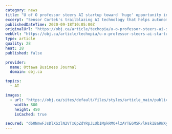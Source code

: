 ```yaml
---
category: news
title: "U of O professor steers AI startup toward 'huge' opportunity in self-driving car industry"
excerpt: "Sensor Cortek's trailblazing AI technology that helps autonomous vehicles detect pedestrians and other cars is capturing the attention of some of the industry's biggest names."
publishedDateTime: 2020-09-18T10:05:00Z
originalUrl: "https://obj.ca/article/techopia/u-o-professor-steers-ai-startup-toward-huge-opportunity-self-driving-car-industry"
webUrl: "https://obj.ca/article/techopia/u-o-professor-steers-ai-startup-toward-huge-opportunity-self-driving-car-industry"
type: article
quality: 28
heat: 28
published: false

provider:
  name: Ottawa Business Journal
  domain: obj.ca

topics:
  - AI

images:
  - url: "https://obj.ca/sites/default/files/styles/article_main/public/2020-09/Laganiere%20%282%29%20-%20Edited.jpg?itok=p02ACYhY"
    width: 800
    height: 450
    isCached: true

secured: "d60NmwFJsDlXSzlN2VTx6pZdYRpJLUbIMpkRMO+lzAYTE6MSR/lHskIBaRWXytQDDXqvtBKNDOc+/ZVXmysh7SScfg5eNC908BmGh/H+nyZknWQIS+7/VfPf7PWPXuS4YsISEpkvtlE37MKEgdb8RbqCjQqojTW8MrV0EfL3lhR6mZIrhJmh0hWkyBFZIc2Kky9Y5IXn8v2mjdS6M4WH8M093XrL6TZKFX8xOCCQ4KUqKwDsrm23sJQJYXOzYhCDBDvC04ts0QwxS2Eh66WaPTbjcV0xuDTrdE7a052rCQRfK2lp3AnDFBmxwX/e3RUJKHWFZelkCC3jYacppRb1YqHlCNnimZGxs3QLKCKRtsc=;hHJYledwRT7aovCo/G2wcg=="
---
```


